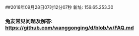 ##2018年09月28日07时12分07秒 新址: 159.65.253.30
### 兔友常见问题及解答: https://github.com/wanggonging/d/blob/w/FAQ.md
